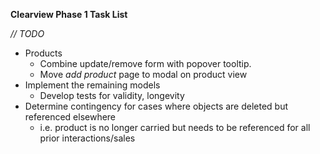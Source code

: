 **Clearview Phase 1 Task List**

*// TODO*
* Products
  * Combine update/remove form with popover tooltip.
  * Move *add product* page to modal on product view
* Implement the remaining models
  * Develop tests for validity, longevity
* Determine contingency for cases where objects are deleted but referenced elsewhere
  * i.e. product is no longer carried but needs to be referenced for all prior interactions/sales
